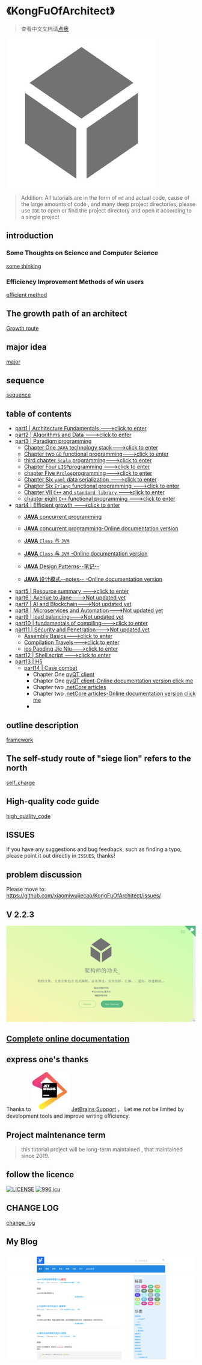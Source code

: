 
# 《KongFuOfArchitect》

>  查看中文文档请[点我](/README.md) 

![KongFuOfArchitect](/img/icon.svg)

> Addition: All tutorials are in the form of `md` and actual code,
> cause of the large amounts of code , and many deep project directories, please use `IDE` to open or find the project directory and open it according to a single project


## introduction

### Some Thoughts on **Science** and **Computer Science**

[some thinking](/thought.md)

### Efficiency Improvement Methods of win users 

[efficient method](/effective.md)

## The growth path of an architect

[Growth route](/path.md)

## major idea

[major](/major.md)

## sequence

[sequence](/sequence.md)

## table of contents

- [part1 | Architecture Fundamentals --->click to enter](/part1/README.md)
- [part2 | Algorithms and Data --->click to enter](/part2/README.md)
- [part3 | Paradigm programming](/part3/README.md)
  - [Chapter One `JAVA` technology stack--->click to enter](/part3/java/README.md)
  - [Chapter two `GO` functional programming--->click to enter](/part3/go/README.md)
  - [third chapter `Scala` programming--->click to enter](/part3/scala/README.md)
  - [Chapter Four `LISP`programming --->click to enter](/part3/lisp/README.md)
  - [chapter Five `Prolog`programming--->click to enter ](/part3/prolog/README.md)
  - [Chapter Six `yaml` data serialization --->click to enter ](/part3/yaml/README.md)
  - [Chapter Six `Erlang` functional programming --->click to enter ](/part3/erlang/README.md)
  - [Chapter VII `C++` and `standard library` --->click to enter ](/part3/c++_stl/README.md)
  - [chapter eight `C++` functional programming --->click to enter ](/part3/functionalProgramming/README.md)
- [part4 | Efficient growth --->click to enter](/part4/README.md)
    - [**JAVA** concurrent programming](/part4/java_concurrency/README.md)
    
    - [**JAVA** concurrent programming-Online documentation version](/part4/java_concurrency/README.md)
    
    - [**JAVA** `Class` 与 `JVM`](/part4/java_class_jvm/README.md)
    
    - [**JAVA** `Class` 与 `JVM` -Online documentation version](/part4/java_class_jvm/README.md)
    
    - [**JAVA** Design Patterns--笔记-- ](/part4/java_designPattern/README.md)
    
    - [**JAVA** 设计模式--notes-- -Online documentation version](/part4/java_designPattern/README.md)
- [part5 | Resource summary --->click to enter](/part5/README.md)
- [part6 | Avenue to Jane--->Not updated yet](/part6/README.md)
- [part7 | AI and Blockchain--->Not updated yet](/part7/README.md)
- [part8 | Microservices and Automation--->Not updated yet](/part8/README.md)
- [part9 | load balancing--->Not updated yet](/part9/README.md)
- [part10 | fundamentals of compiling--->click to enter](part10/README.md)
- [part11 | Security and Penetration--->Not updated yet](part11/README.md)
    - [Assembly Basics--->click to enter](https://github.com/xiaomiwujiecao/GAB)
    - [Compilation Travels--->click to enter](part11/assembly/README.md)
    - [ios Paoding Jie Niu--->click to enter](https://github.com/xiaomiwujiecao/iosKnife)
- [part12 | Shell script --->click to enter](https://github.com/xiaomiwujiecao/cleverShell)
- [part13 | H5](/part13/README.md)
  - [part14 | Case combat](/part14/README.md)
    - Chapter One [pyQT client](/part14/pyqt5/README.md)
    - Chapter One [pyQT client-Online documentation version click me](/part14/pyqt5/README.md)
    - Chapter two [.netCore articles](/part14/dotNetCore/README.md)
    - Chapter two [.netCore articles-Online documentation version click me](/part14/dotNetCore/README.md)
    - 
## outline description

[framework](/framework.md)

## The self-study route of "siege lion" refers to the north
 
[self_charge](/self_charge.md)


## High-quality code guide

[high_quality_code](/high_quality_code.md)
    

## ISSUES 

If you have any suggestions and bug feedback, such as finding a typo, please point it out directly in `ISSUES`, thanks!

## problem discussion 

Please move to: https://github.com/xiaomiwujiecao/KongFuOfArchitect/issues/


## V 2.2.3

![2.1-snap](img/snap.png)

## [Complete online documentation](https://xiaomiwujiecao.github.io/KongFuOfArchitect/)

## express one's thanks

Thanks to ![](img/jetbrains11.png)  [JetBrains Support](https://www.jetbrains.com/?from=KongFuOfArchitect) ， Let me not be limited by development tools and improve writing efficiency.

## Project maintenance term

> this tutorial project will be long-term maintained , that maintained since 2019.

## follow the licence

[![LICENSE](https://img.shields.io/badge/license-Anti%20996-blue.svg)](https://github.com/996icu/996.ICU/blob/master/LICENSE)
[![996.icu](https://img.shields.io/badge/link-996.icu-red.svg)](https://996.icu)

## CHANGE LOG

[change_log](change_log.md)


## My Blog

[![nodejs open source](img/ai_nodejs7.png)](https://tftp.top/)
